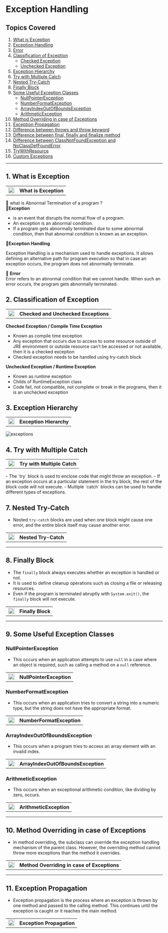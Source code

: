 # Exception Handling

## Topics Covered
1. [What is Exception](#1-what-is-exception)
2. [Exception Handling](#2-exception-handling)
3. [Error](#3-error)
4. [Classification of Exception](#4-classification-of-exception)
   - [Checked Exception](#checked-exception--compile-time-exception)
   - [Unchecked Exception](#unchecked-exception--runtime-exception)
5. [Exception Hierarchy](#5-exception-hierarchy)
6. [Try with Multiple Catch](#6-try-with-multiple-catch)
7. [Nested Try-Catch](#7-nested-try-catch)
8. [Finally Block](#8-finally-block)
9. [Some Useful Exception Classes](#9-some-useful-exception-classes)
   - [NullPointerException](#nullpointerexception)
   - [NumberFormatException](#numberformatexception)
   - [ArrayIndexOutOfBoundsException](#arrayindexoutofboundsexception)
   - [ArithmeticException](#arithmeticexception)
10. [Method Overriding in case of Exceptions](#10-method-overriding-in-case-of-exceptions)
11. [Exception Propagation](#11-exception-propagation)
12. [Difference between throws and throw keyword](#12-difference-between-throws-and-throw-keyword)
13. [Difference between final, finally and finalize method](#13-difference-between-final-finally-and-finalize-method)
14. [Difference between ClassNotFoundException and NoClassDefFoundError](#14-difference-between-classnotfoundexception-and-noclassdeffounderror)
15. [TryWithResource](#15-trywithresource)
16. [Custom Exceptions](#16-custom-exceptions)

---

## 1. What is Exception
<table>
    <tr>
        <td><a href="https://youtu.be/link-to-instanceof-video">
             <img src="https://github.com/user-attachments/assets/393a6073-ba6a-48dd-972b-9e9b8d908e45" alt="yt" width="20" height="20">
        </a></td>
        <th align="left">What is Exception</th>
    </tr>
</table>

🔵 what is Abnormal Termination of a program ?         
🔵**Exception**     
- is an event that disrupts the normal flow of a program.
- An exception is an abnormal condition.
- If a program gets abnormally terminated due to some abnormal condition, then that abnormal condition is known as an exception.

🔵**Exception Handling**    

Exception Handling is a mechanism used to handle exceptions. It allows defining an alternative path for program execution so that in case an exception occurs, the program does not abnormally terminate.

🔵 **Error**     
Error refers to an abnormal condition that we cannot handle. When such an error occurs, the program gets abnormally terminated.

## 2. Classification of Exception
<table>
    <tr>
        <td><a href="https://youtu.be/link-to-instanceof-video">
             <img src="https://github.com/user-attachments/assets/393a6073-ba6a-48dd-972b-9e9b8d908e45" alt="yt" width="20" height="20">
        </a></td>
        <th align="left">Checked and Unchecked Exceptions</th>
    </tr>
</table>

**Checked Exception / Compile Time Exception**

- Known as compile time exception
- Any exception that occurs due to access to some resource outside of JRE environment or outside resource can’t be accessed or not available, then it is a checked exception
- Checked exception needs to be handled using try-catch block

**Unchecked Exception / Runtime Exception**

- Known as runtime exception
- Childs of RuntimeException class
- Code fail, not compatible, not complete or break in the programs, then it is an unchecked exception

## 3. Exception Hierarchy

<table>
    <tr>
        <td><a href="https://youtu.be/link-to-instanceof-video">
             <img src="https://github.com/user-attachments/assets/393a6073-ba6a-48dd-972b-9e9b8d908e45" alt="yt" width="20" height="20">
        </a></td>
        <th align="left">Exception Hierarchy</th>
    </tr>
</table>

![exceptions](https://github.com/codewithheeren/Java/assets/87074236/c76209f0-8896-4e2a-939b-ce2e66e206e8) 

## 4. Try with Multiple Catch
<table>
    <tr>
        <td><a href="https://youtu.be/link-to-instanceof-video">
             <img src="https://github.com/user-attachments/assets/393a6073-ba6a-48dd-972b-9e9b8d908e45" alt="yt" width="20" height="20">
        </a></td>
        <th align="left">Try with Multiple Catch</th>
    </tr>
</table>
- The `try` block is used to enclose code that might throw an exception.
- If an exception occurs at a particular statement in the try block, the rest of the block code will not execute.
- Multiple `catch` blocks can be used to handle different types of exceptions.

## 7. Nested Try-Catch

- Nested `try-catch` blocks are used when one block might cause one error, and the entire block itself may cause another error.

<table>
    <tr>
        <td><a href="https://youtu.be/link-to-instanceof-video">
             <img src="https://github.com/user-attachments/assets/393a6073-ba6a-48dd-972b-9e9b8d908e45" alt="yt" width="20" height="20">
        </a></td>
        <th align="left">Nested Try-Catch</th>
    </tr>
</table>

---

## 8. Finally Block

- The `finally` block always executes whether an exception is handled or not.
- It is used to define cleanup operations such as closing a file or releasing resources.
- Even if the program is terminated abruptly with `System.exit()`, the `finally` block will not execute.

<table>
    <tr>
        <td><a href="https://youtu.be/link-to-instanceof-video">
             <img src="https://github.com/user-attachments/assets/393a6073-ba6a-48dd-972b-9e9b8d908e45" alt="yt" width="20" height="20">
        </a></td>
        <th align="left">Finally Block</th>
    </tr>
</table>

---

## 9. Some Useful Exception Classes

### NullPointerException

- This occurs when an application attempts to use `null` in a case where an object is required, such as calling a method on a `null` reference.

<table>
    <tr>
        <td><a href="https://youtu.be/link-to-instanceof-video">
             <img src="https://github.com/user-attachments/assets/393a6073-ba6a-48dd-972b-9e9b8d908e45" alt="yt" width="20" height="20">
        </a></td>
        <th align="left">NullPointerException</th>
    </tr>
</table>

### NumberFormatException

- This occurs when an application tries to convert a string into a numeric type, but the string does not have the appropriate format.

<table>
    <tr>
        <td><a href="https://youtu.be/link-to-instanceof-video">
             <img src="https://github.com/user-attachments/assets/393a6073-ba6a-48dd-972b-9e9b8d908e45" alt="yt" width="20" height="20">
        </a></td>
        <th align="left">NumberFormatException</th>
    </tr>
</table>

### ArrayIndexOutOfBoundsException

- This occurs when a program tries to access an array element with an invalid index.

<table>
    <tr>
        <td><a href="https://youtu.be/link-to-instanceof-video">
             <img src="https://github.com/user-attachments/assets/393a6073-ba6a-48dd-972b-9e9b8d908e45" alt="yt" width="20" height="20">
        </a></td>
        <th align="left">ArrayIndexOutOfBoundsException</th>
    </tr>
</table>

### ArithmeticException

- This occurs when an exceptional arithmetic condition, like dividing by zero, occurs.

<table>
    <tr>
        <td><a href="https://youtu.be/link-to-instanceof-video">
             <img src="https://github.com/user-attachments/assets/393a6073-ba6a-48dd-972b-9e9b8d908e45" alt="yt" width="20" height="20">
        </a></td>
        <th align="left">ArithmeticException</th>
    </tr>
</table>

---

## 10. Method Overriding in case of Exceptions

- In method overriding, the subclass can override the exception handling mechanism of the parent class. However, the overriding method cannot throw more exceptions than the method it overrides.

<table>
    <tr>
        <td><a href="https://youtu.be/link-to-instanceof-video">
             <img src="https://github.com/user-attachments/assets/393a6073-ba6a-48dd-972b-9e9b8d908e45" alt="yt" width="20" height="20">
        </a></td>
        <th align="left">Method Overriding in case of Exceptions</th>
    </tr>
</table>

---

## 11. Exception Propagation

- Exception propagation is the process where an exception is thrown by one method and passed to the calling method. This continues until the exception is caught or it reaches the main method.

<table>
    <tr>
        <td><a href="https://youtu.be/link-to-instanceof-video">
             <img src="https://github.com/user-attachments/assets/393a6073-ba6a-48dd-972b-9e9b8d908e45" alt="yt" width="20" height="20">
        </a></td>
        <th align="left">Exception Propagation</th>
    </tr>
</table>

